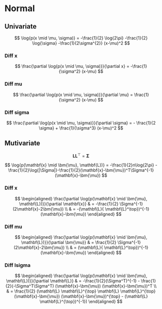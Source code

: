 # Normal

## Univariate

$$
  \log{p(x \mid \mu, \sigma)} = -\frac{1}{2} \log{2\pi} -\frac{1}{2} \log{\sigma} -\frac{1}{2\sigma^{2}} (x-\mu)^2
$$

<!-- $$
  \log{p(x \mid \mu, \sigma)} = -\frac{1}{2} \log{2\pi} -\frac{1}{2\sigma^{2}} (x-\mu)^2
$$ -->

### Diff x

$$
  \frac{\partial \log{p(x \mid \mu, \sigma)}}{\partial x} = -\frac{1}{\sigma^2} (x-\mu)
$$

### Diff mu

$$
  \frac{\partial \log{p(x \mid \mu, \sigma)}}{\partial \mu} = \frac{1}{\sigma^2} (x-\mu)
$$

### Diff sigma

$$
  \frac{\partial \log{p(x \mid \mu, \sigma)}}{\partial \sigma} = - \frac{1}{2 \sigma} + \frac{1}{\sigma^3} (x-\mu)^2
$$

## Mutivariate

$$ \mathbf{L} \mathbf{L}^{ \top} = \bm{\Sigma} $$

$$
  \log{p(\mathbf{x} \mid \bm{\mu}, \mathbf{L})} = -\frac{1}{2}n\log{2\pi} -\frac{1}{2}\log{|\Sigma|}-\frac{1}{2}(\mathbf{x}-\bm{\mu})^T\Sigma^{-1}(\mathbf{x}-\bm{\mu})
$$

### Diff x

$$
  \begin{aligned}
    \frac{\partial \log{p(\mathbf{x} \mid \bm{\mu}, \mathbf{L})}}{\partial \mathbf{x}}
    & = -\frac{1}{2} \Sigma^{-1} (2\mathbf{x}-2\bm{\mu})
    \\ & = -(\mathbf{L}{ \mathbf{L}^\top})^{-1} (\mathbf{x}-\bm{\mu})
  \end{aligned}
$$

### Diff mu

$$
  \begin{aligned}
    \frac{\partial \log{p(\mathbf{x} \mid \bm{\mu}, \mathbf{L})}}{\partial \bm{\mu}}
    & = \frac{1}{2} \Sigma^{-1} (2\mathbf{x}-2\bm{\mu})
    \\ & = (\mathbf{L}{ \mathbf{L}^\top})^{-1} (\mathbf{x}-\bm{\mu})
  \end{aligned}
$$

### Diff lsigma

$$
  \begin{aligned}
    \frac{\partial \log{p(\mathbf{x} \mid \bm{\mu}, \mathbf{L})}}{\partial \mathbf{L}}
    & = -\frac{1}{2}(\Sigma^T)^{-1} - \frac{1}{2}(-\Sigma^T\Sigma^T) (\mathbf{x}-\bm{\mu}) (\mathbf{x}-\bm{\mu})^T
    \\ & = \frac{1}{2} (\mathbf{L} \mathbf{L}^{\top} \mathbf{L} \mathbf{L}^{\top} (\mathbf{x}-\bm{\mu}) (\mathbf{x}-\bm{\mu})^{\top} - (\mathbf{L} \mathbf{L}^{\top})^{-1})
  \end{aligned}
$$
